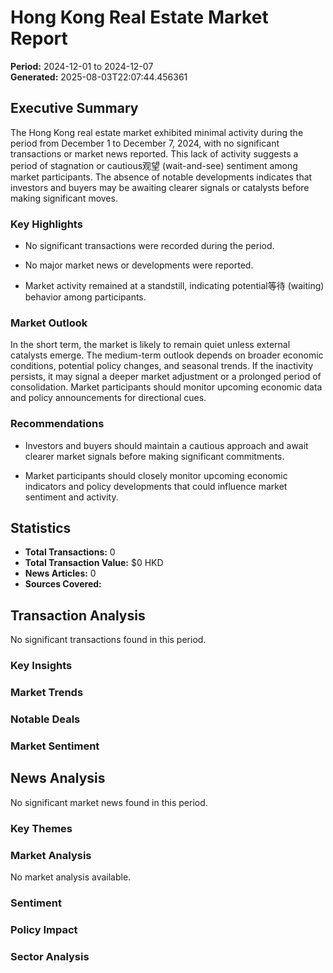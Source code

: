 
# Hong Kong Real Estate Market Report

**Period:** 2024-12-01 to 2024-12-07  
**Generated:** 2025-08-03T22:07:44.456361

## Executive Summary

The Hong Kong real estate market exhibited minimal activity during the period from December 1 to December 7, 2024, with no significant transactions or market news reported. This lack of activity suggests a period of stagnation or cautious观望 (wait-and-see) sentiment among market participants. The absence of notable developments indicates that investors and buyers may be awaiting clearer signals or catalysts before making significant moves.

### Key Highlights

- No significant transactions were recorded during the period.

- No major market news or developments were reported.

- Market activity remained at a standstill, indicating potential等待 (waiting) behavior among participants.


### Market Outlook
In the short term, the market is likely to remain quiet unless external catalysts emerge. The medium-term outlook depends on broader economic conditions, potential policy changes, and seasonal trends. If the inactivity persists, it may signal a deeper market adjustment or a prolonged period of consolidation. Market participants should monitor upcoming economic data and policy announcements for directional cues.

### Recommendations

- Investors and buyers should maintain a cautious approach and await clearer market signals before making significant commitments.

- Market participants should closely monitor upcoming economic indicators and policy developments that could influence market sentiment and activity.


## Statistics

- **Total Transactions:** 0
- **Total Transaction Value:** $0 HKD
- **News Articles:** 0
- **Sources Covered:** 

## Transaction Analysis

No significant transactions found in this period.

### Key Insights


### Market Trends


### Notable Deals


### Market Sentiment


## News Analysis

No significant market news found in this period.

### Key Themes


### Market Analysis
No market analysis available.

### Sentiment


### Policy Impact


### Sector Analysis

        